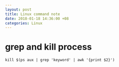 ```yaml
---
layout: post
title: Linux command note
date: 2018-01-18 14:36:00 +08
categories: Linux
---
```

# grep and kill process
	kill $(ps aux | grep 'keyword' | awk '{print $2}')

